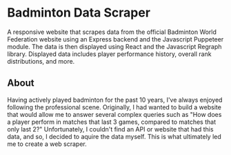 # Badminton Data Scraper
A responsive website that scrapes data from the official Badminton World Federation website using an Express backend and the Javascript Puppeteer module. The data is then displayed using React and the Javascript Regraph library. Displayed data includes player performance history, overall rank distributions, and more.

## About
Having actively played badminton for the past 10 years, I've always enjoyed following the professional scene. Originally, I had wanted to build a website that would allow me to answer several complex queries such as "How does a player perform in matches that last 3 games, compared to matches that only last 2?" Unfortunately, I couldn't find an API or website that had this data, and so, I decided to aquire the data myself. This is what ultimately led me to create a web scraper.
